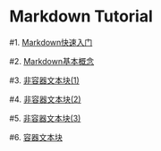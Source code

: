 # Markdown Tutorial

#1. [Markdown快速入门](https://github.com/TiriSane/MarkdownTutorial/blob/master/Markdown_Tutorial_1.md)

#2. [Markdown基本概念](https://github.com/TiriSane/MarkdownTutorial/blob/master/Markdown_Tutorial_2.md)

#3. [非容器文本块(1)](https://github.com/TiriSane/MarkdownTutorial/blob/master/Markdown_Tutorial_3.md)

#4. [非容器文本块(2)](https://github.com/TiriSane/MarkdownTutorial/blob/master/Markdown_Tutorial_4.md)

#5. [非容器文本块(3)](https://github.com/TiriSane/MarkdownTutorial/blob/master/Markdown_Tutorial_5.md)

#6. [容器文本块](https://github.com/TiriSane/MarkdownTutorial/blob/master/Markdown_Tutorial_6.md)
